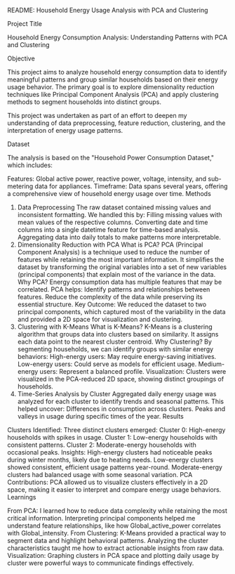 README: Household Energy Usage Analysis with PCA and Clustering

Project Title

Household Energy Consumption Analysis: Understanding Patterns with PCA and Clustering

Objective

This project aims to analyze household energy consumption data to identify meaningful patterns and group similar households based on their energy usage behavior. The primary goal is to explore dimensionality reduction techniques like Principal Component Analysis (PCA) and apply clustering methods to segment households into distinct groups.

This project was undertaken as part of an effort to deepen my understanding of data preprocessing, feature reduction, clustering, and the interpretation of energy usage patterns.

Dataset

The analysis is based on the "Household Power Consumption Dataset," which includes:

Features: Global active power, reactive power, voltage, intensity, and sub-metering data for appliances.
Timeframe: Data spans several years, offering a comprehensive view of household energy usage over time.
Methods

1. Data Preprocessing
The raw dataset contained missing values and inconsistent formatting. We handled this by:
Filling missing values with mean values of the respective columns.
Converting date and time columns into a single datetime feature for time-based analysis.
Aggregating data into daily totals to make patterns more interpretable.
2. Dimensionality Reduction with PCA
What is PCA?
PCA (Principal Component Analysis) is a technique used to reduce the number of features while retaining the most important information. It simplifies the dataset by transforming the original variables into a set of new variables (principal components) that explain most of the variance in the data.
Why PCA?
Energy consumption data has multiple features that may be correlated. PCA helps:
Identify patterns and relationships between features.
Reduce the complexity of the data while preserving its essential structure.
Key Outcome:
We reduced the dataset to two principal components, which captured most of the variability in the data and provided a 2D space for visualization and clustering.
3. Clustering with K-Means
What is K-Means?
K-Means is a clustering algorithm that groups data into clusters based on similarity. It assigns each data point to the nearest cluster centroid.
Why Clustering?
By segmenting households, we can identify groups with similar energy behaviors:
High-energy users: May require energy-saving initiatives.
Low-energy users: Could serve as models for efficient usage.
Medium-energy users: Represent a balanced profile.
Visualization:
Clusters were visualized in the PCA-reduced 2D space, showing distinct groupings of households.
4. Time-Series Analysis by Cluster
Aggregated daily energy usage was analyzed for each cluster to identify trends and seasonal patterns. This helped uncover:
Differences in consumption across clusters.
Peaks and valleys in usage during specific times of the year.
Results

Clusters Identified:
Three distinct clusters emerged:
Cluster 0: High-energy households with spikes in usage.
Cluster 1: Low-energy households with consistent patterns.
Cluster 2: Moderate-energy households with occasional peaks.
Insights:
High-energy clusters had noticeable peaks during winter months, likely due to heating needs.
Low-energy clusters showed consistent, efficient usage patterns year-round.
Moderate-energy clusters had balanced usage with some seasonal variation.
PCA Contributions:
PCA allowed us to visualize clusters effectively in a 2D space, making it easier to interpret and compare energy usage behaviors.
Learnings

From PCA:
I learned how to reduce data complexity while retaining the most critical information.
Interpreting principal components helped me understand feature relationships, like how Global_active_power correlates with Global_intensity.
From Clustering:
K-Means provided a practical way to segment data and highlight behavioral patterns.
Analyzing the cluster characteristics taught me how to extract actionable insights from raw data.
Visualization:
Graphing clusters in PCA space and plotting daily usage by cluster were powerful ways to communicate findings effectively.
